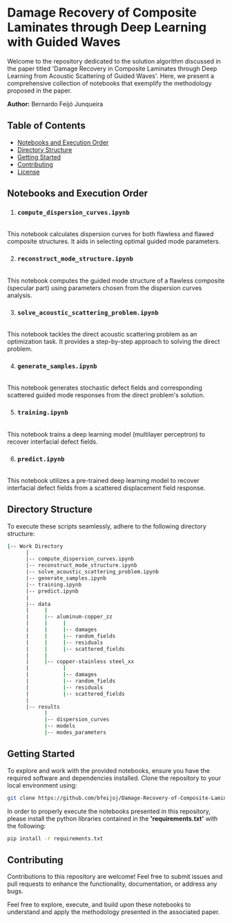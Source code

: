 # Damage Recovery of Composite Laminates through Deep Learning with Guided Waves

Welcome to the repository dedicated to the solution algorithm discussed in the paper titled 'Damage Recovery in Composite Laminates through Deep Learning from Acoustic Scattering of Guided Waves'. Here, we present a comprehensive collection of notebooks that exemplify the methodology proposed in the paper.

**Author:** Bernardo Feijó Junqueira

## Table of Contents

- [Notebooks and Execution Order](#notebooks-and-execution-order)
- [Directory Structure](#directory-structure)
- [Getting Started](#getting-started)
- [Contributing](#contributing)
- [License](#license)

## Notebooks and Execution Order

1. ### `compute_dispersion_curves.ipynb`
\
    This notebook calculates dispersion curves for both flawless and flawed composite structures. It aids in selecting optimal guided mode parameters.

2. ### `reconstruct_mode_structure.ipynb`
\
    This notebook computes the guided mode structure of a flawless composite (specular part) using parameters chosen from the dispersion curves analysis.

3. ### `solve_acoustic_scattering_problem.ipynb`
\
    This notebook tackles the direct acoustic scattering problem as an optimization task. It provides a step-by-step approach to solving the direct problem.

4. ### `generate_samples.ipynb`
\
    This notebook generates stochastic defect fields and corresponding scattered guided mode responses from the direct problem's solution.

5. ### `training.ipynb`
\
    This notebook trains a deep learning model (multilayer perceptron) to recover interfacial defect fields.

6. ### `predict.ipynb`
\
    This notebook utilizes a pre-trained deep learning model to recover interfacial defect fields from a scattered displacement field response.

## Directory Structure
To execute these scripts seamlessly, adhere to the following directory structure:


```bash
|-- Work Directory
      |
      |-- compute_dispersion_curves.ipynb
      |-- reconstruct_mode_structure.ipynb
      |-- solve_acoustic_scattering_problem.ipynb
      |-- generate_samples.ipynb
      |-- training.ipynb
      |-- predict.ipynb
      |
      |-- data
      |     |
      |     |-- aluminum-copper_zz
      |     |     |
      |     |     |-- damages
      |     |     |-- random_fields
      |     |     |-- residuals
      |     |     |-- scattered_fields
      |     |
      |     |-- copper-stainless steel_xx
      |           |
      |           |-- damages
      |           |-- random_fields
      |           |-- residuals
      |           |-- scattered_fields
      |
      |-- results
            |
            |-- dispersion_curves
            |-- models
            |-- modes_parameters
```

## Getting Started

To explore and work with the provided notebooks, ensure you have the required software and dependencies installed. Clone the repository to your local environment using:

```bash
git clone https://github.com/bfeijoj/Damage-Recovery-of-Composite-Laminates-through-Deep-Learning-with-Guided-Waves.git
```

In order to properly execute the notebooks presented in this repository, please install the python libraries contained in the **'requirements.txt'** with the following:

```bash
pip install -r requirements.txt
```

## Contributing

Contributions to this repository are welcome! Feel free to submit issues and pull requests to enhance the functionality, documentation, or address any bugs.

Feel free to explore, execute, and build upon these notebooks to understand and apply the methodology presented in the associated paper.
